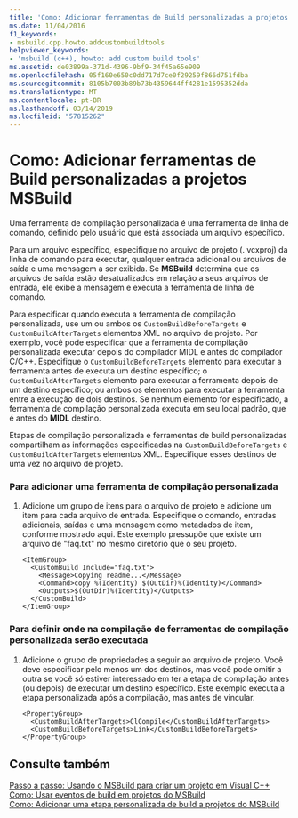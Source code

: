 ```yaml
---
title: 'Como: Adicionar ferramentas de Build personalizadas a projetos MSBuild'
ms.date: 11/04/2016
f1_keywords:
- msbuild.cpp.howto.addcustombuildtools
helpviewer_keywords:
- 'msbuild (c++), howto: add custom build tools'
ms.assetid: de03899a-371d-4396-9bf9-34f45a65e909
ms.openlocfilehash: 05f160e650c0dd717d7ce0f29259f866d751fdba
ms.sourcegitcommit: 8105b7003b89b73b4359644ff4281e1595352dda
ms.translationtype: MT
ms.contentlocale: pt-BR
ms.lasthandoff: 03/14/2019
ms.locfileid: "57815262"
---
```

# <a name="how-to-add-custom-build-tools-to-msbuild-projects"></a>Como: Adicionar ferramentas de Build personalizadas a projetos MSBuild

Uma ferramenta de compilação personalizada é uma ferramenta de linha de comando, definido pelo usuário que está associada um arquivo específico.

Para um arquivo específico, especifique no arquivo de projeto (. vcxproj) da linha de comando para executar, qualquer entrada adicional ou arquivos de saída e uma mensagem a ser exibida. Se **MSBuild** determina que os arquivos de saída estão desatualizados em relação a seus arquivos de entrada, ele exibe a mensagem e executa a ferramenta de linha de comando.

Para especificar quando executa a ferramenta de compilação personalizada, use um ou ambos os `CustomBuildBeforeTargets` e `CustomBuildAfterTargets` elementos XML no arquivo de projeto. Por exemplo, você pode especificar que a ferramenta de compilação personalizada executar depois do compilador MIDL e antes do compilador C/C++. Especifique o `CustomBuildBeforeTargets` elemento para executar a ferramenta antes de executa um destino específico; o `CustomBuildAfterTargets` elemento para executar a ferramenta depois de um destino específico; ou ambos os elementos para executar a ferramenta entre a execução de dois destinos. Se nenhum elemento for especificado, a ferramenta de compilação personalizada executa em seu local padrão, que é antes do **MIDL** destino.

Etapas de compilação personalizada e ferramentas de build personalizadas compartilham as informações especificadas na `CustomBuildBeforeTargets` e `CustomBuildAfterTargets` elementos XML. Especifique esses destinos de uma vez no arquivo de projeto.

### <a name="to-add-a-custom-build-tool"></a>Para adicionar uma ferramenta de compilação personalizada

1. Adicione um grupo de itens para o arquivo de projeto e adicione um item para cada arquivo de entrada. Especifique o comando, entradas adicionais, saídas e uma mensagem como metadados de item, conforme mostrado aqui. Este exemplo pressupõe que existe um arquivo de "faq.txt" no mesmo diretório que o seu projeto.

    ```
    <ItemGroup>
      <CustomBuild Include="faq.txt">
        <Message>Copying readme...</Message>
        <Command>copy %(Identity) $(OutDir)%(Identity)</Command>
        <Outputs>$(OutDir)%(Identity)</Outputs>
      </CustomBuild>
    </ItemGroup>
    ```

### <a name="to-define-where-in-the-build-the-custom-build-tools-will-execute"></a>Para definir onde na compilação de ferramentas de compilação personalizada serão executada

1. Adicione o grupo de propriedades a seguir ao arquivo de projeto. Você deve especificar pelo menos um dos destinos, mas você pode omitir a outra se você só estiver interessado em ter a etapa de compilação antes (ou depois) de executar um destino específico. Este exemplo executa a etapa personalizada após a compilação, mas antes de vincular.

    ```
    <PropertyGroup>
      <CustomBuildAfterTargets>ClCompile</CustomBuildAfterTargets>
      <CustomBuildBeforeTargets>Link</CustomBuildBeforeTargets>
    </PropertyGroup>
    ```

## <a name="see-also"></a>Consulte também

[Passo a passo: Usando o MSBuild para criar um projeto em Visual C++](walkthrough-using-msbuild-to-create-a-visual-cpp-project.md)<br/>
[Como: Usar eventos de build em projetos do MSBuild](how-to-use-build-events-in-msbuild-projects.md)<br/>
[Como: Adicionar uma etapa personalizada de build a projetos do MSBuild](how-to-add-a-custom-build-step-to-msbuild-projects.md)
